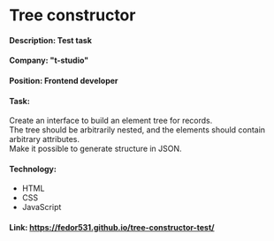 # Tree constructor
#### Description: Test task
#### Company: "t-studio"
#### Position: Frontend developer
#### Task: 
Create an interface to build an element tree for records. <br/>
The tree should be arbitrarily nested, and the elements should contain arbitrary attributes. <br/>
Make it possible to generate structure in JSON. <br/>
#### Technology:
* HTML
* CSS
* JavaScript
#### Link: https://fedor531.github.io/tree-constructor-test/
